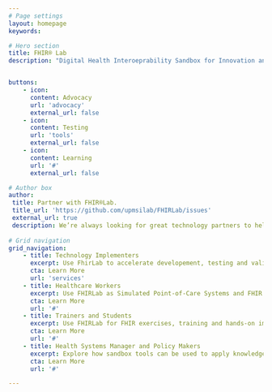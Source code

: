 ```yaml
---
# Page settings
layout: homepage
keywords:

# Hero section
title: FHIR® Lab
description: "Digital Health Interoeprability Sandbox for Innovation and Capacity Building. FHIR® Lab is an interoperability sandbox designed for low-resource settings, as a safe, practical environment where countries can build local skills, test big ideas, and accelerate the adoption of international digital health standards like HL7® FHIR®, SNOMED CT, and ICD. Whether you're a policymaker, implementer, developer, or trainer, FHIR Lab supports advocacy, hands-on learning, and real-world testing, before major investments and scaling up to national systems. It's your plug-and-play launchpad for digital health transformation, suited for local needs, and aligned with global best practices.<br>FHIR® Lab is part of The Strengthening Standards Capability Project (SSCP), co-funded by CSIRO Australia and Australian Government, Department of Foreign Affairs and Trade <br><br>HL7® and FHIR® are registered trademarks of Health Level Seven International."


buttons:
    - icon: 
      content: Advocacy
      url: 'advocacy'
      external_url: false
    - icon: 
      content: Testing
      url: 'tools'
      external_url: false
    - icon: 
      content: Learning
      url: '#'
      external_url: false

# Author box
author:
 title: Partner with FHIR®Lab.
 title_url: 'https://github.com/upmsilab/FHIRLab/issues'
 external_url: true
 description: We’re always looking for great technology partners to help power our sandbox. If you have a platform or app that supports health information exchange and want to make it available in FHIRLab, let’s talk!  
        
# Grid navigation
grid_navigation:
    - title: Technology Implementers
      excerpt: Use FhirLab to accelerate developement, testing and validation of standards-based digital health solutions.
      cta: Learn More
      url: 'services'
    - title: Healthcare Workers
      excerpt: Use FHIRLab as Simulated Point-of-Care Systems and FHIR enabled digital applicatins to explore real-world healthcare usecases.
      cta: Learn More
      url: '#'
    - title: Trainers and Students
      excerpt: Use FHIRLab for FHIR exercises, training and hands-on immersive learning.
      cta: Learn More
      url: '#'
    - title: Health Systems Manager and Policy Makers
      excerpt: Explore how sandbox tools can be used to apply knowledge for healthcare issues.
      cta: Learn More
      url: '#'

---
```

